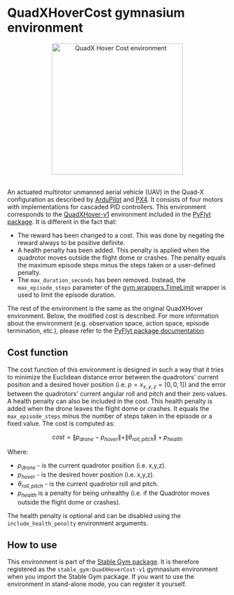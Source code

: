 # QuadXHoverCost gymnasium environment

<div align="center">
    <img src="https://github.com/rickstaa/stable-gym/assets/17570430/b2568886-a083-4ac9-bf91-0985b0720ae0" alt="QuadX Hover Cost environment" width="300px">
</div>
</br>

An actuated multirotor unmanned aerial vehicle (UAV) in the Quad-X configuration as described by [ArduPilot](https://ardupilot.org/copter/docs/connect-escs-and-motors.html) and [PX4](https://docs.px4.io/main/en/airframes/airframe_reference.html#quadrotor-x). It consists of four motors with implementations for cascaded PID controllers. This environment corresponds to the [QuadXHover-v1](https://jjshoots.github.io/PyFlyt/documentation/gym_envs/quadx_envs/quadx_hover_env.html) environment included in the [PyFlyt package](https://jjshoots.github.io/PyFlyt/index.html). It is different in the fact that:

*   The reward has been changed to a cost. This was done by negating the reward always to be positive definite.
*   A health penalty has been added. This penalty is applied when the quadrotor moves outside the flight dome or crashes. The penalty equals the maximum episode steps minus the steps taken or a user-defined penalty.
*   The `max_duration_seconds` has been removed. Instead, the `max_episode_steps` parameter of the [gym.wrappers.TimeLimit](https://gymnasium.farama.org/api/wrappers/misc_wrappers/#gymnasium.wrappers.TimeLimit) wrapper is used to limit the episode duration.

The rest of the environment is the same as the original QuadXHover environment. Below, the modified cost is described. For more information about the environment (e.g. observation space, action space, episode termination, etc.), please refer to the [PyFlyt package documentation](https://jjshoots.github.io/PyFlyt/index.html).

## Cost function

The cost function of this environment is designed in such a way that it tries to minimize the Euclidean distance error between the quadrotors' current position and a desired hover position (i.e. $p=x_{x,y,z}=[0,0,1]$) and the error between the quadrotors' current angular roll and pitch and their zero values. A health penalty can also be included in the cost. This health penalty is added when the drone leaves the flight dome or crashes. It equals the `max_episode_steps` minus the number of steps taken in the episode or a fixed value. The cost is computed as:

$$
cost = \| p_{drone} - p_{hover} \| + \| \theta_{roll,pitch} \| + p_{health}
$$

Where:

*   $p_{drone}$ - is the current quadrotor position (i.e. x,y,z).
*   $p_{hover}$ - is the desired hover position (i.e. x,y,z).
*   $\theta_{roll,pitch}$ - is the current quadrotor roll and pitch.
*   $p_{health}$ is a penalty for being unhealthy (i.e. if the Quadrotor moves outside the flight dome or crashes).

The health penalty is optional and can be disabled using the `include_health_penalty` environment arguments.

## How to use

This environment is part of the [Stable Gym package](https://github.com/rickstaa/stable-gym). It is therefore registered as the `stable_gym:QuadXHoverCost-v1` gymnasium environment when you import the Stable Gym package. If you want to use the environment in stand-alone mode, you can register it yourself.
